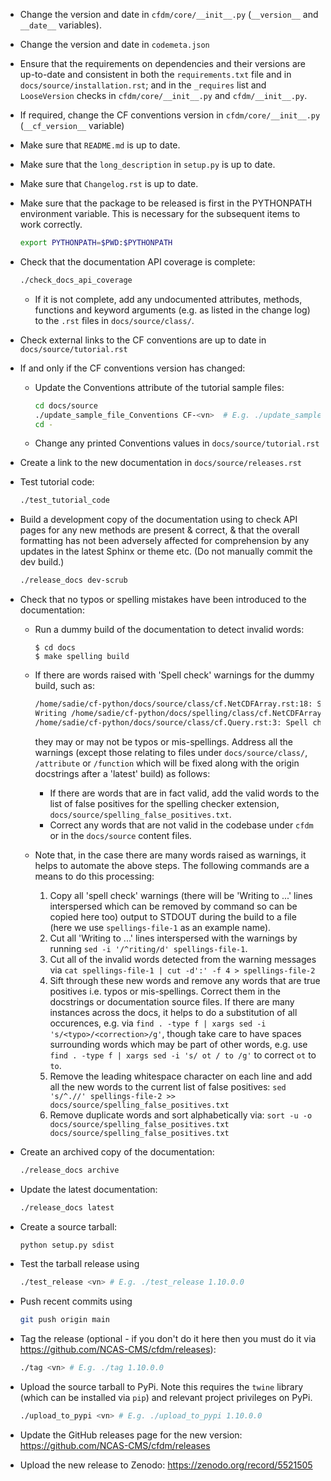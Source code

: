 * Change the version and date in `cfdm/core/__init__.py`
  (`__version__` and `__date__` variables).
  
* Change the version and date in `codemeta.json`

* Ensure that the requirements on dependencies and their versions are
  up-to-date and consistent in both the `requirements.txt` file and in
  `docs/source/installation.rst`; and in the `_requires` list and
  `LooseVersion` checks in `cfdm/core/__init__.py` and
  `cfdm/__init__.py`.

* If required, change the CF conventions version in
  `cfdm/core/__init__.py` (`__cf_version__` variable)

* Make sure that `README.md` is up to date.

* Make sure that the `long_description` in `setup.py` is up to date.

* Make sure that `Changelog.rst` is up to date.

* Make sure that the package to be released is first in the PYTHONPATH
  environment variable. This is necessary for the subsequent items to
  work correctly.

  ```bash
  export PYTHONPATH=$PWD:$PYTHONPATH
  ```
  
* Check that the documentation API coverage is complete:

  ```bash
  ./check_docs_api_coverage
  ```

  * If it is not complete, add any undocumented attributes, methods,
    functions and keyword arguments (e.g. as listed in the change log)
    to the `.rst` files in `docs/source/class/`.

* Check external links to the CF conventions are up to date in
  `docs/source/tutorial.rst`

* If and only if the CF conventions version has changed:

  * Update the Conventions attribute of the tutorial sample files:
  
     ```bash
     cd docs/source
     ./update_sample_file_Conventions CF-<vn>  # E.g. ./update_sample_file_Conventions CF-1.10
     cd -
     ```
  * Change any printed Conventions values in `docs/source/tutorial.rst`
  
* Create a link to the new documentation in `docs/source/releases.rst`

* Test tutorial code:

  ```bash
  ./test_tutorial_code
  ```

* Build a development copy of the documentation using to check API
  pages for any new methods are present & correct, & that the overall
  formatting has not been adversely affected for comprehension by any
  updates in the latest Sphinx or theme etc. (Do not manually commit
  the dev build.)

  ```bash
  ./release_docs dev-scrub
  ```

* Check that no typos or spelling mistakes have been introduced to the
  documentation:

  * Run a dummy build of the documentation to detect invalid words:

     ```console
     $ cd docs
     $ make spelling build
     ```

  * If there are words raised with 'Spell check' warnings for the dummy
    build, such as:

    ```bash
    /home/sadie/cf-python/docs/source/class/cf.NetCDFArray.rst:18: Spell check: isw: element in the sequence isw the name of the group in which.
    Writing /home/sadie/cf-python/docs/spelling/class/cf.NetCDFArray.spelling
    /home/sadie/cf-python/docs/source/class/cf.Query.rst:3: Spell check: encapulates:  object encapulates a condition, such as.
    ```

    they may or may not be typos or mis-spellings. Address all the warnings
    (except those relating to files under `docs/source/class/`,
    `/attribute` or `/function` which will be fixed along with the origin
    docstrings after a 'latest' build) as follows:

    * If there are words that are in fact valid, add the valid words to
      the list of false positives for the spelling checker extension,
      `docs/source/spelling_false_positives.txt`.
    * Correct any words that are not valid in the codebase under `cfdm` or
      in the `docs/source` content files.

  * Note that, in the case there are many words raised as warnings, it
    helps to automate the above steps. The following commands are a means
    to do this processing:

    1. Copy all 'spell check' warnings (there will be 'Writing to ...' lines
       interspersed which can be removed by command so can be copied here too)
       output to STDOUT during the build to a file (here we use
       `spellings-file-1` as an example name).
    2. Cut all 'Writing to ...' lines interspersed with the warnings by
       running `sed -i '/^riting/d' spellings-file-1`.
    3. Cut all of the invalid words detected from the warning messages via
       `cat spellings-file-1 | cut -d':' -f 4 > spellings-file-2`
    4. Sift through these new words and remove any words that are true
       positives i.e. typos or mis-spellings. Correct them in the
       docstrings or documentation source files. If there are many
       instances across the docs, it helps to do a substitution of all
       occurences, e.g. via `find . -type f | xargs sed -i 's/<typo>/<correction>/g'`,
       though take care to have spaces surrounding words which may be
       part of other words, e.g. use
       `find . -type f | xargs sed -i 's/ ot / to /g'` to correct `ot` to `to`.
    5. Remove the leading whitespace character on each line and add
       all the new words to the current list of false positives:
       `sed 's/^.//' spellings-file-2 >> docs/source/spelling_false_positives.txt`
    6. Remove duplicate words and sort alphabetically via:
       `sort -u -o docs/source/spelling_false_positives.txt docs/source/spelling_false_positives.txt`

* Create an archived copy of the documentation:

  ```bash
  ./release_docs archive
  ```

* Update the latest documentation:

  ```bash
  ./release_docs latest
  ```

* Create a source tarball:

  ```bash
  python setup.py sdist
  ```

* Test the tarball release using

  ```bash
  ./test_release <vn> # E.g. ./test_release 1.10.0.0
  ```

* Push recent commits using

  ```bash
  git push origin main
  ```
  
* Tag the release (optional - if you don't do it here then you must do
  it via https://github.com/NCAS-CMS/cfdm/releases):

  ```bash
  ./tag <vn> # E.g. ./tag 1.10.0.0
  ```
  
* Upload the source tarball to PyPi. Note this requires the `twine`
  library (which can be installed via `pip`) and relevant project
  privileges on PyPi.

  ```bash
  ./upload_to_pypi <vn> # E.g. ./upload_to_pypi 1.10.0.0
  ```

* Update the GitHub releases page for the new version:
  https://github.com/NCAS-CMS/cfdm/releases

* Upload the new release to Zenodo: https://zenodo.org/record/5521505
